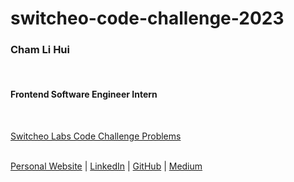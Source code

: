 # switcheo-code-challenge-2023

### Cham Li Hui
<br>

#### Frontend Software Engineer Intern 

<br>

[Switcheo Labs Code Challenge Problems](https://switcheo.notion.site/Switcheo-Code-Challenge-51dcf95e383e42c992a7fb302f9a4396?p=29747b8915524aba8d639c1170fee8ed&pm=s)
<br>
<br>

[Personal Website](https://www.lihuicham.com/) | [LinkedIn](https://www.linkedin.com/in/lihuicham/) | [GitHub](https://github.com/lihuicham) | [Medium](https://medium.com/@lihuicham)
